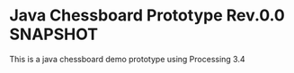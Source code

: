 # Java Chessboard Prototype Rev.0.0 SNAPSHOT

This is a java chessboard demo prototype using Processing 3.4
